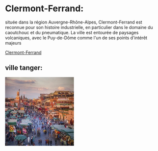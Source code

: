 # Clermont-Ferrand:
située dans la région Auvergne-Rhône-Alpes, Clermont-Ferrand est reconnue pour son histoire industrielle, en particulier dans le domaine du caoutchouc et du pneumatique. La ville est entourée de paysages volcaniques, avec le Puy-de-Dôme comme l'un de ses points d'intérêt majeurs

[Clermont-Ferrand](clermont-ferrand.md)
## ville tanger:
![Tanger](../ressources/marrakesh.jpg)
